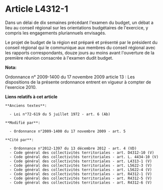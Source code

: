 # Article L4312-1

Dans un délai de dix semaines précédant l'examen du budget, un débat a lieu au conseil régional sur les orientations
budgétaires de l'exercice, y compris les engagements pluriannuels envisagés. 

Le projet de budget de la région est préparé et présenté par le président du conseil régional qui le communique aux membres
du conseil régional avec les rapports correspondants, douze jours au moins avant l'ouverture de la première réunion consacrée
à l'examen dudit budget.

**Nota:**

Ordonnance n° 2009-1400 du 17 novembre 2009 article 13 : Les dispositions de la présente ordonnance entrent en vigueur à
compter de l'exercice 2010.

**Liens relatifs à cet article**

	**Anciens textes**:

	  - Loi n°72-619 du 5 juillet 1972 - art. 6 (Ab)

	**Modifié par**:

	  - Ordonnance n°2009-1400 du 17 novembre 2009 - art. 5

	**Cité par**:

	  - Ordonnance n°2012-1397 du 13 décembre 2012 - art. 4 (VD)
	  - Code général des collectivités territoriales - art. D4312-10 (V)
	  - Code général des collectivités territoriales - art. L. 4434-10 (V)
	  - Code général des collectivités territoriales - art. L4313-1 (V)
	  - Code général des collectivités territoriales - art. L5622-3 (V)
	  - Code général des collectivités territoriales - art. L5622-4 (V)
	  - Code général des collectivités territoriales - art. R4312-1 (V)
	  - Code général des collectivités territoriales - art. R4312-5 (V)
	  - Code général des collectivités territoriales - art. R4312-6 (V)
